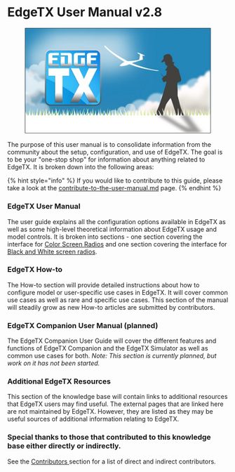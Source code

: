 # EdgeTX User Manual v2.8

<figure><img src=".gitbook/assets/cover1.jpg" alt=""><figcaption></figcaption></figure>

The purpose of this user manual is to consolidate information from the community about the setup, configuration, and use of EdgeTX. The goal is to be your "one-stop shop" for information about anything related to EdgeTX. It is broken down into the following areas:

{% hint style="info" %}
If you would like to contribute to this guide, please take a look at the [contribute-to-the-user-manual.md](contribute-to-the-user-manual.md "mention") page.
{% endhint %}

### EdgeTX User Manual

The user guide explains all the configuration options available in EdgeTX as well as some high-level theoretical information about EdgeTX usage and model controls. It is broken into sections - one section covering the interface for [Color Screen Radios](edgetx-user-manual/user-manual-for-color-screen-radios/) and one section covering the interface for [Black and White screen radios](b-and-w-radios/).&#x20;

### EdgeTX How-to

The How-to section will provide detailed instructions about how to configure model or user-specific use cases in EdgeTX. It will cover common use cases as well as rare and specific use cases. This section of the manual will steadily grow as new How-to articles are submitted by contributors.

### **EdgeTX Companion User Manual (planned)**

The EdgeTX Companion User Guide will cover the different features and functions of EdgeTX Companion and the EdgeTX Simulator as well as common use cases for both. _Note: This section is currently planned, but work on it has not been started._&#x20;

### Additional EdgeTX Resources

This section of the knowledge base will contain links to additional resources that EdgeTX users may find useful. The external pages that are linked here are not maintained by EdgeTX. However, they are listed as they may be useful sources of additional information relating to EdgeTX.

### Special thanks to those that contributed to this knowledge base either directly or indirectly.&#x20;

See the [Contributors ](more/contributors.md)section for a list of direct and indirect contributors.

